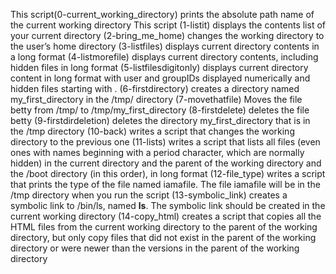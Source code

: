 This script(0-current_working_directory) prints the absolute path name of the current working directory
This script (1-listit) displays the contents list of your current directory
(2-bring_me_home) changes the working directory to the user’s home directory
(3-listfiles) displays current directory contents in a long format
(4-listmorefile) displays current directory contents, including hidden files in long format
(5-listfilesdigitonly) displays current directory content in long format with user and groupIDs displayed numerically and hidden files starting with .
(6-firstdirectory) creates a directory named my_first_directory in the /tmp/ directory
(7-movethatfile) Moves the file betty from /tmp/ to /tmp/my_first_directory
(8-firstdelete) deletes the file betty
(9-firstdirdeletion) deletes the directory my_first_directory that is in the /tmp directory
(10-back) writes a script that changes the working directory to the previous one
(11-lists) writes  a script that lists all files (even ones with names beginning with a period character, which are normally hidden) in the current directory and the parent of the working directory and the /boot directory (in this order), in long format
(12-file_type) writes a script that prints the type of the file named iamafile. The file iamafile will be in the /tmp directory when you run the script
(13-symbolic_link) creates  a symbolic link to /bin/ls, named __ls__. The symbolic link should be created in the current working directory
(14-copy_html) creates a script that copies all the HTML files from the current working directory to the parent of the working directory, but only copy files that did not exist in the parent of the working directory or were newer than the versions in the parent of the working directory
